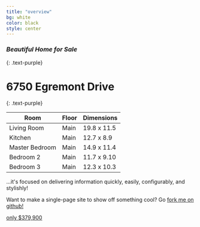 ```yaml
---
title: "overview"
bg: white
color: black
style: center
---
```


### *Beautiful Home for Sale*
{: .text-purple}

<span class="fa-stack subtlecircle" style="font-size:100px; background:rgba(255,166,0,0.1)">
  <i class="fa fa-circle fa-stack-2x text-white"></i>
  <i class="fa fa-home fa-stack-1x text-orange"></i>
</span>

# 6750 Egremont Drive
{: .text-purple}

<table>
  <thead>
    <tr>
      <th>Room</th>
      <th>Floor</th>
      <th>Dimensions</th>
    </tr>
  </thead>
  <tbody>
    <tr>
      <td data-label="Room">Living Room</td>
      <td data-label="Floor">Main</td>
      <td data-label="Issue Date">19.8 x 11.5</td>
    </tr>
    <tr>
      <td data-label="Room">Kitchen</td>
      <td data-label="Floor">Main</td>
      <td data-label="Issue Date">12.7 x 8.9</td>
    </tr>
    <tr>
      <td data-label="Room">Master Bedroom</td>
      <td data-label="Floor">Main</td>
      <td data-label="Issue Date">14.9 x 11.4</td>
    </tr>
    <tr>
      <td data-label="Room">Bedroom 2</td>
      <td data-label="Floor">Main</td>
      <td data-label="Issue Date">11.7 x 9.10</td>
    </tr>
    <tr>
      <td data-label="Room">Bedroom 3</td>
      <td data-label="Floor">Main</td>
      <td data-label="Issue Date">12.3 x 10.3</td>
    </tr>
  </tbody>
</table>


…it's focused on delivering information quickly, easily, configurably, and stylishly!

Want to make a single-page site to show off something cool? Go [fork me on github!](https://github.com/t413/SinglePaged)

<span id="forkongithub">
  <a href="{{ site.source_link }}" class="bg-blue">
    only $379,900
  </a>
</span>
